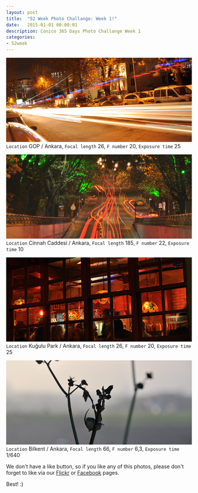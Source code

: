 ```yaml
---
layout: post
title:  "52 Week Photo Challange: Week 1!"
date:   2015-01-01 00:00:01
description: Conico 365 Days Photo Challange Week 1
categories:
- 52week
---
```


![365 Days Challange - Day 1](/365/day_1.jpg)
`Location` GOP / Ankara,
`Focal length` 26,
`F number` 20,
`Exposure time` 25

![365 Days Challange - Day 1](/365/day_2.jpg)
`Location` Cinnah Caddesi / Ankara,
`Focal length` 185,
`F number` 22,
`Exposure time` 10

![365 Days Challange - Day 1](/365/day_3.jpg)
`Location` Kuğulu Park / Ankara,
`Focal length` 26,
`F number` 20,
`Exposure time` 25

![365 Days Challange - Day 1](/365/day_4.jpg)
`Location` Bilkent / Ankara,
`Focal length` 66,
`F number` 6,3,
`Exposure time` 1/640

We don't have a like button, so if you like any of this photos, please don't forget to like via our [Flickr](https://www.flickr.com/photos/129418355@N02/) or [Facebook](http://facebook.com/conicostudio) pages. 

Best! :)